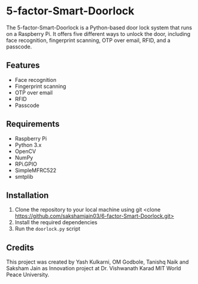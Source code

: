 # 5-factor-Smart-Doorlock

The 5-factor-Smart-Doorlock is a Python-based door lock system that runs on a Raspberry Pi. It offers five different ways to unlock the door, including face recognition, fingerprint scanning, OTP over email, RFID, and a passcode.

## Features

- Face recognition
- Fingerprint scanning
- OTP over email
- RFID
- Passcode

## Requirements

- Raspberry Pi
- Python 3.x
- OpenCV
- NumPy
- RPi.GPIO
- SimpleMFRC522
- smtplib

## Installation

1. Clone the repository to your local machine using git <clone https://github.com/sakshamjain03/6-factor-Smart-Doorlock.git>
2. Install the required dependencies
3. Run the `doorlock.py` script


## Credits

This project was created by Yash Kulkarni, OM Godbole, Tanishq Naik and Saksham Jain as Innovation project at Dr. Vishwanath Karad MIT World Peace University.

